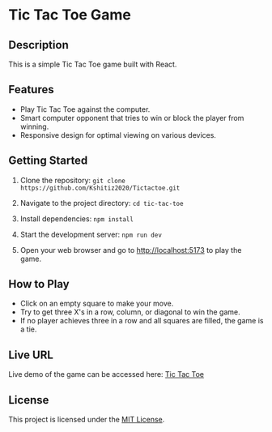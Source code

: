 
# Tic Tac Toe Game

## Description
This is a simple Tic Tac Toe game built with React.

## Features
- Play Tic Tac Toe against the computer.
- Smart computer opponent that tries to win or block the player from winning.
- Responsive design for optimal viewing on various devices.

## Getting Started
1. Clone the repository:
`git clone https://github.com/Kshitiz2020/Tictactoe.git`

2. Navigate to the project directory:
`cd tic-tac-toe`

3. Install dependencies:
`npm install`

4. Start the development server:
`npm run dev`

5. Open your web browser and go to [http://localhost:5173](http://localhost:5173) to play the game.

## How to Play
- Click on an empty square to make your move.
- Try to get three X's in a row, column, or diagonal to win the game.
- If no player achieves three in a row and all squares are filled, the game is a tie.

## Live URL

Live demo of the game can be accessed here: [Tic Tac Toe](https://tictactoe-playgame.netlify.app)

## License
This project is licensed under the [MIT License](LICENSE).